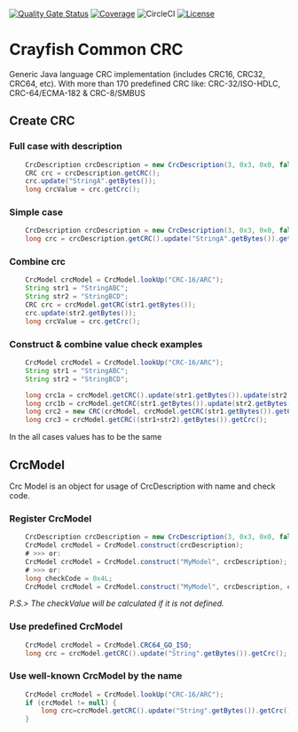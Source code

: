[![Quality Gate Status](https://sonarcloud.io/api/project_badges/measure?project=sftwnd_crayfish_common_crc&metric=alert_status)](https://sonarcloud.io/summary/new_code?id=sftwnd_crayfish_common_crc) [![Coverage](https://sonarcloud.io/api/project_badges/measure?project=sftwnd_crayfish_common_crc&metric=coverage)](https://sonarcloud.io/summary/new_code?id=sftwnd_crayfish_common_crc) ![CircleCI](https://img.shields.io/circleci/build/github/sftwnd/crayfish-common-crc) [![License](https://img.shields.io/github/license/sftwnd/crayfish-common-crc)](https://github.com/sftwnd/crayfish-common-crc/blob/master/LICENSE)
# Crayfish Common CRC
Generic Java language CRC implementation (includes CRC16, CRC32, CRC64, etc). With more than 170 predefined CRC like: CRC-32/ISO-HDLC, CRC-64/ECMA-182 &amp; CRC-8/SMBUS
## Create CRC
### Full case with description
```java
    CrcDescription crcDescription = new CrcDescription(3, 0x3, 0x0, false, false, 0x7);
    CRC crc = crcDescription.getCRC();
    crc.update("StringA".getBytes());
    long crcValue = crc.getCrc();
```
### Simple case 
```java
    CrcDescription crcDescription = new CrcDescription(3, 0x3, 0x0, false, false, 0x7);
    long crc = crcDescription.getCRC().update("StringA".getBytes()).getCrc();
```
### Combine crc
```java
    CrcModel crcModel = CrcModel.lookUp("CRC-16/ARC");
    String str1 = "StringABC";
    String str2 = "StringBCD";
    CRC crc = crcModel.getCRC(str1.getBytes());
    crc.update(str2.getBytes());
    long crcValue = crc.getCrc();
```

### Construct & combine value check examples
```java
    CrcModel crcModel = CrcModel.lookUp("CRC-16/ARC");
    String str1 = "StringABC";
    String str2 = "StringBCD";

    long crc1a = crcModel.getCRC().update(str1.getBytes()).update(str2.getBytes()).getCrc();
    long crc1b = crcModel.getCRC(str1.getBytes()).update(str2.getBytes()).getCrc();
    long crc2 = new CRC(crcModel, crcModel.getCRC(str1.getBytes()).getCrc(), str1.length()).update(str2.getBytes()).getCrc();
    long crc3 = crcModel.getCRC((str1+str2).getBytes()).getCrc();
```
In the all cases values has to be the same

## CrcModel
Crc Model is an object for usage of CrcDescription with name and check code.
### Register CrcModel
```java
    CrcDescription crcDescription = new CrcDescription(3, 0x3, 0x0, false, false, 0x7);
    CrcModel crcModel = CrcModel.construct(crcDescription);
    # >>> or:
    CrcModel crcModel = CrcModel.construct("MyModel", crcDescription);
    # >>> or:
    long checkCode = 0x4L;
    CrcModel crcModel = CrcModel.construct("MyModel", crcDescription, checkCode);
```
_P.S.> The checkValue will be calculated if it is not defined._

### Use predefined CrcModel
```java
    CrcModel crcModel = CrcModel.CRC64_GO_ISO;
    long crc = crcModel.getCRC().update("String".getBytes()).getCrc();
```
### Use well-known CrcModel by the name
```java
    CrcModel crcModel = CrcModel.lookUp("CRC-16/ARC");
    if (crcModel != null) {
        long crc=crcModel.getCRC().update("String".getBytes()).getCrc();
    }
```